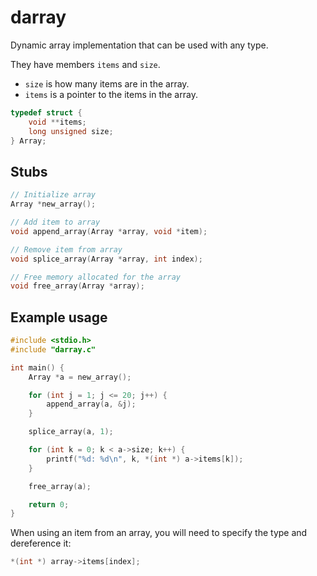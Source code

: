 # darray

Dynamic array implementation that can be used with any type.

They have members `items` and `size`.

- `size` is how many items are in the array.
- `items` is a pointer to the items in the array.

```c
typedef struct {
    void **items;
    long unsigned size;
} Array;
```

## Stubs

```c
// Initialize array
Array *new_array();

// Add item to array
void append_array(Array *array, void *item);

// Remove item from array
void splice_array(Array *array, int index);

// Free memory allocated for the array
void free_array(Array *array);
```

## Example usage

```c
#include <stdio.h>
#include "darray.c"

int main() {
    Array *a = new_array();

    for (int j = 1; j <= 20; j++) {
        append_array(a, &j);
    }

    splice_array(a, 1);

    for (int k = 0; k < a->size; k++) {
        printf("%d: %d\n", k, *(int *) a->items[k]);
    }

    free_array(a);

    return 0;
}
```

When using an item from an array, you will need to specify the type and dereference it:

```c
*(int *) array->items[index];
```

